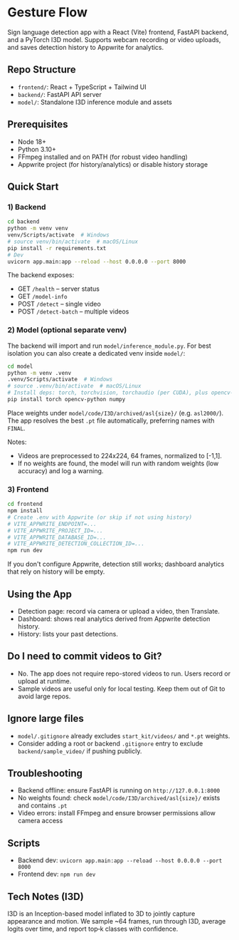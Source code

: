 # Gesture Flow

Sign language detection app with a React (Vite) frontend, FastAPI backend, and a PyTorch I3D model. Supports webcam recording or video uploads, and saves detection history to Appwrite for analytics.

## Repo Structure
- `frontend/`: React + TypeScript + Tailwind UI
- `backend/`: FastAPI API server
- `model/`: Standalone I3D inference module and assets

## Prerequisites
- Node 18+
- Python 3.10+
- FFmpeg installed and on PATH (for robust video handling)
- Appwrite project (for history/analytics) or disable history storage

## Quick Start

### 1) Backend
```bash
cd backend
python -m venv venv
venv/Scripts/activate  # Windows
# source venv/bin/activate  # macOS/Linux
pip install -r requirements.txt
# Dev
uvicorn app.main:app --reload --host 0.0.0.0 --port 8000
```

The backend exposes:
- GET `/health` – server status
- GET `/model-info`
- POST `/detect` – single video
- POST `/detect-batch` – multiple videos

### 2) Model (optional separate venv)
The backend will import and run `model/inference_module.py`. For best isolation you can also create a dedicated venv inside `model/`:
```bash
cd model
python -m venv .venv
.venv/Scripts/activate  # Windows
# source .venv/bin/activate  # macOS/Linux
# Install deps: torch, torchvision, torchaudio (per CUDA), plus opencv-python, numpy
pip install torch opencv-python numpy
```
Place weights under `model/code/I3D/archived/asl{size}/` (e.g. `asl2000/`). The app resolves the best `.pt` file automatically, preferring names with `FINAL`.

Notes:
- Videos are preprocessed to 224x224, 64 frames, normalized to [-1,1].
- If no weights are found, the model will run with random weights (low accuracy) and log a warning.

### 3) Frontend
```bash
cd frontend
npm install
# Create .env with Appwrite (or skip if not using history)
# VITE_APPWRITE_ENDPOINT=...
# VITE_APPWRITE_PROJECT_ID=...
# VITE_APPWRITE_DATABASE_ID=...
# VITE_APPWRITE_DETECTION_COLLECTION_ID=...
npm run dev
```
If you don't configure Appwrite, detection still works; dashboard analytics that rely on history will be empty.

## Using the App
- Detection page: record via camera or upload a video, then Translate.
- Dashboard: shows real analytics derived from Appwrite detection history.
- History: lists your past detections.

## Do I need to commit videos to Git?
- No. The app does not require repo-stored videos to run. Users record or upload at runtime.
- Sample videos are useful only for local testing. Keep them out of Git to avoid large repos.

## Ignore large files
- `model/.gitignore` already excludes `start_kit/videos/` and `*.pt` weights.
- Consider adding a root or backend `.gitignore` entry to exclude `backend/sample_video/` if pushing publicly.

## Troubleshooting
- Backend offline: ensure FastAPI is running on `http://127.0.0.1:8000`
- No weights found: check `model/code/I3D/archived/asl{size}/` exists and contains `.pt`
- Video errors: install FFmpeg and ensure browser permissions allow camera access

## Scripts
- Backend dev: `uvicorn app.main:app --reload --host 0.0.0.0 --port 8000`
- Frontend dev: `npm run dev`

## Tech Notes (I3D)
I3D is an Inception-based model inflated to 3D to jointly capture appearance and motion. We sample ~64 frames, run through I3D, average logits over time, and report top‑k classes with confidence.
